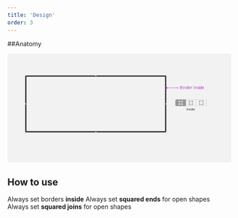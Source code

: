 ```yaml
---
title: 'Design'
order: 3
---
```


##Anatomy

![strokesInside](StrokesInside.png)

## How to use

<hintitem> Always set borders **inside** </hintitem>
<hintitem> Always set **squared ends** for open shapes</hintitem>
<hintitem> Always set **squared joins** for open shapes</hintitem>
